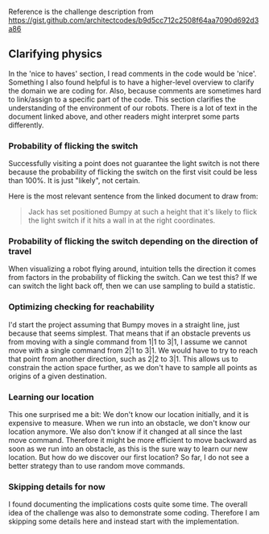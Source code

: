 Reference is the challenge description from https://gist.github.com/architectcodes/b9d5cc712c2508f64aa7090d692d3a86

## Clarifying physics

In the 'nice to haves' section, I read comments in the code would be 'nice'. Something I also found helpful is to have a higher-level overview to clarify the domain we are coding for. Also, because comments are sometimes hard to link/assign to a specific part of the code. This section clarifies the understanding of the environment of our robots. There is a lot of text in the document linked above, and other readers might interpret some parts differently.

### Probability of flicking the switch

Successfully visiting a point does not guarantee the light switch is not there because the probability of flicking the switch on the first visit could be less than 100%. It is just "likely", not certain.

Here is the most relevant sentence from the linked document to draw from:

> Jack has set positioned Bumpy at such a height that it's likely to flick the light switch if it hits a wall in at the right coordinates.

### Probability of flicking the switch depending on the direction of travel

When visualizing a robot flying around, intuition tells the direction it comes from factors in the probability of flicking the switch. Can we test this? If we can switch the light back off, then we can use sampling to build a statistic.

### Optimizing checking for reachability

I'd start the project assuming that Bumpy moves in a straight line, just because that seems simplest. That means that if an obstacle prevents us from moving with a single command from 1|1 to 3|1, I assume we cannot move with a single command from 2|1 to 3|1. We would have to try to reach that point from another direction, such as 2|2 to 3|1. This allows us to constrain the action space further, as we don't have to sample all points as origins of a given destination.

### Learning our location

This one surprised me a bit: We don't know our location initially, and it is expensive to measure. When we run into an obstacle, we don't know our location anymore. We also don't know if it changed at all since the last move command. Therefore it might be more efficient to move backward as soon as we run into an obstacle, as this is the sure way to learn our new location. But how do we discover our first location? So far, I do not see a better strategy than to use random move commands.

### Skipping details for now

I found documenting the implications costs quite some time. The overall idea of the challenge was also to demonstrate some coding. Therefore I am skipping some details here and instead start with the implementation.
